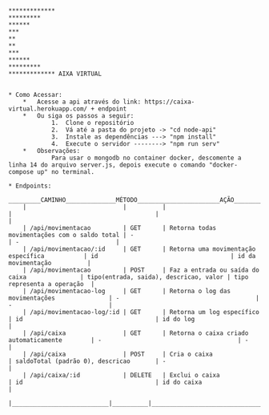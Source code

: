     *************   
    *********   
    ******       
    ***            
    **            
    **            
    ***            
    ******       
    *********  
    ************* AIXA VIRTUAL


    * Como Acessar:
        *   Acesse a api através do link: https://caixa-virtual.herokuapp.com/ + endpoint
        *   Ou siga os passos a seguir:
                1.  Clone o repositório
                2.  Vá até a pasta do projeto -> "cd node-api"
                3.  Instale as dependências ---> "npm install"
                4.  Execute o servidor --------> "npm run serv"
        *   Observações:
                Para usar o mongodb no container docker, descomente a linha 14 do arquivo server.js, depois execute o comando "docker-compose up" no terminal.

    * Endpoints:
         _________CAMINHO______________MÉTODO_______________________AÇÃO______________________________________PARÂMETROS__________________________OBSERVAÇÕES_________
        |                           |          |                                               |                                        |                             |
        | /api/movimentacao         | GET      | Retorna todas movimentações com o saldo total | -                                      | -                           |
        | /api/movimentacao/:id     | GET      | Retorna uma movimentação específica           | id                                     | id da movimentação          |
        | /api/movimentacao         | POST     | Faz a entrada ou saída do caixa               | tipo(entrada, saida), descricao, valor | tipo representa a operação  |
        | /api/movimentacao-log     | GET      | Retorna o log das movimentações               | -                                      | -                           |
        | /api/movimentacao-log/:id | GET      | Retorna um log específico                     | id                                     | id do log                   |
        | /api/caixa                | GET      | Retorna o caixa criado automaticamente        | -                                      | -                           |
        | /api/caixa                | POST     | Cria o caixa                                  | saldoTotal (padrão 0), descricao       | -                           |
        | /api/caixa/:id            | DELETE   | Exclui o caixa                                | id                                     | id do caixa                 |
        |___________________________|__________|_______________________________________________|________________________________________|_____________________________|